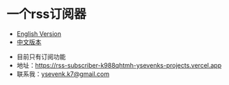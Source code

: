 # 一个rss订阅器
- [English Version](README.md)
- [中文版本](README_CN.md)
* 目前只有订阅功能
* 地址：https://rss-subscriber-k988qhtmh-ysevenks-projects.vercel.app
* 联系我：ysevenk.k7@gmail.com
